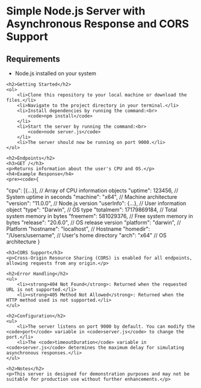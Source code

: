 <h1>Simple Node.js Server with Asynchronous Response and CORS Support</h1>
<h2>Requirements</h2>
    <ul><li>Node.js installed on your system</li></ul>

    <h2>Getting Started</h2>
    <ol>
        <li>Clone this repository to your local machine or download the files.</li>
        <li>Navigate to the project directory in your terminal.</li>
        <li>Install dependencies by running the command:<br>
            <code>npm install</code>
        </li>
        <li>Start the server by running the command:<br>
            <code>node server.js</code>
        </li>
        <li>The server should now be running on port 9000.</li>
    </ol>

    <h2>Endpoints</h2>
    <h3>GET /</h3>
    <p>Returns information about the user's CPU and OS.</p>
    <h4>Example Response</h4>
    <pre><code>{
  "cpu": [{...}],  // Array of CPU information objects
  "uptime": 123456,  // System uptime in seconds
  "machine": "x64",  // Machine architecture
  "version": "11.0.0",  // Node.js version
  "userInfo": {...},  // User information object
  "type": "Darwin",  // OS type
  "totalmem": 17179869184,  // Total system memory in bytes
  "freemem": 581029376,  // Free system memory in bytes
  "release": "20.6.0",  // OS release version
  "platform": "darwin",  // Platform
  "hostname": "localhost",  // Hostname
  "homedir": "/Users/username",  // User's home directory
  "arch": "x64"  // OS architecture
}</code></pre>

    <h3>CORS Support</h3>
    <p>Cross-Origin Resource Sharing (CORS) is enabled for all endpoints, allowing requests from any origin.</p>

    <h2>Error Handling</h2>
    <ul>
        <li><strong>404 Not Found</strong>: Returned when the requested URL is not supported.</li>
        <li><strong>405 Method Not Allowed</strong>: Returned when the HTTP method used is not supported.</li>
    </ul>

    <h2>Configuration</h2>
    <ul>
        <li>The server listens on port 9000 by default. You can modify the <code>port</code> variable in <code>server.js</code> to change the port.</li>
        <li>The <code>timeoutDuration</code> variable in <code>server.js</code> determines the maximum delay for simulating asynchronous responses.</li>
    </ul>

    <h2>Notes</h2>
    <p>This server is designed for demonstration purposes and may not be suitable for production use without further enhancements.</p>
